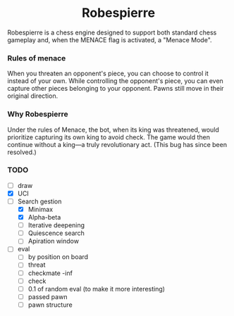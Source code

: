 <div align="center">
  
# Robespierre

</div>

Robespierre is a chess engine designed to support both standard chess gameplay and, when the MENACE flag is activated, a "Menace Mode".

### Rules of menace

When you threaten an opponent's piece, you can choose to control it instead of your own. While controlling the opponent's piece, you can even capture other pieces belonging to your opponent. Pawns still move in their original direction.

### Why Robespierre

Under the rules of Menace, the bot, when its king was threatened, would prioritize capturing its own king to avoid check. The game would then continue without a king—a truly revolutionary act. (This bug has since been resolved.)

### TODO

- [ ] draw
- [x] UCI
- [ ] Search gestion
  - [x] Minimax
  - [x] Alpha-beta
  - [ ] Iterative deepening
  - [ ] Quiescence search
  - [ ] Apiration window
- [ ] eval
  - [ ] by position on board
  - [ ] threat
  - [ ] checkmate -inf
  - [ ] check
  - [ ] 0.1 of random eval (to make it more interesting)
  - [ ] passed pawn
  - [ ] pawn structure
